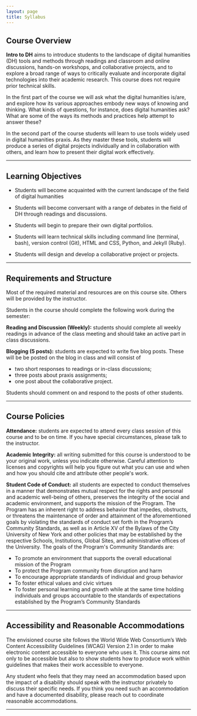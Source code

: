 ```yaml
---
layout: page
title: Syllabus
---
```


## Course Overview

**Intro to DH** aims to introduce students to the landscape of digital humanities (DH) tools and methods through readings and classroom and online discussions, hands-on workshops, and collaborative projects, and to explore a broad range of ways to critically evaluate and incorporate digital technologies into their academic research. This course does not require prior technical skills.

In the first part of the course we will ask what the digital humanities is/are, and explore how its various approaches embody new ways of knowing and thinking. What kinds of questions, for instance, does digital humanities ask? What are some of the ways its methods and practices help attempt to answer these?

In the second part of the course students will learn to use tools widely used in digital humanities praxis. As they master these tools, students will produce a series of digital projects individually and in collaboration with others, and learn how to present their digital work effectively.

---

## Learning Objectives

- Students will become acquainted with the current landscape of the field of digital humanities

- Students will become conversant with a range of debates in the field of DH through readings and discussions.

- Students will begin to prepare their own digital portfolios.

- Students will learn technical skills including command line (terminal, bash), version control (Git), HTML and CSS, Python, and Jekyll (Ruby).

- Students will design and develop a collaborative project or projects.

---

## Requirements and Structure

Most of the required material and resources are on this course site. Others will be provided by the instructor.

Students in the course should complete the following work during the semester:

**Reading and Discussion (Weekly):** students should complete all weekly readings in advance of the class meeting and should take an active part in class discussions.

**Blogging (5 posts):** students are expected to write five blog posts. These will be be posted on the blog in class and will consist of

- two short responses to readings or in-class discussions;
- three posts about praxis assignments;
- one post about the collaborative project.

Students should comment on and respond to the posts of other students.

---

## Course Policies

**Attendance:** students are expected to attend every class session of this course and to be on time. If you have special circumstances, please talk to the instructor.

**Academic Integrity:** all writing submitted for this course is understood to be your original work, unless you indicate otherwise. Careful attention to licenses and copyrights will help you figure out what you can use and when and how you should cite and attribute other people's work.

**Student Code of Conduct:** all students are expected to conduct themselves in a manner that demonstrates mutual respect for the rights and personal and academic well-being of others, preserves the integrity of the social and academic environment, and supports the mission of the Program. The Program has an inherent right to address behavior that impedes, obstructs, or threatens the maintenance of order and attainment of the aforementioned goals by violating the standards of conduct set forth in the Program’s Community Standards, as well as in Article XV of the Bylaws of the City University of New York and other policies that may be established by the respective Schools, Institutions, Global Sites, and administrative offices of the University. The goals of the Program's Community Standards are:

- To promote an environment that supports the overall educational mission of the Program
- To protect the Program community from disruption and harm
- To encourage appropriate standards of individual and group behavior
- To foster ethical values and civic virtues
- To foster personal learning and growth while at the same time holding individuals and groups accountable to the standards of expectations established by the Program’s Community Standards

---

## Accessibility and Reasonable Accommodations

The envisioned course site follows the World Wide Web Consortium’s Web Content Accessibility Guidelines (WCAG) Version 2.1 in order to make electronic content accessible to everyone who uses it. This course aims not only to be accessible but also to show students how to produce work within guidelines that makes their work accessible to everyone.

Any student who feels that they may need an accommodation based upon the impact of a disability should speak with the instructor privately to discuss their specific needs. If you think you need such an accommodation and have a documented disability, please reach out to coordinate reasonable accommodations.

---
